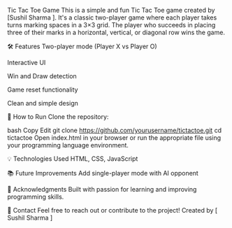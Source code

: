  Tic Tac Toe Game
This is a simple and fun Tic Tac Toe game created by [Sushil Sharma ]. It's a classic two-player game where each player takes turns marking spaces in a 3×3 grid. 
The player who succeeds in placing three of their marks in a horizontal, vertical, or diagonal row wins the game.

🛠️ Features
Two-player mode (Player X vs Player O)

Interactive UI

Win and Draw detection

Game reset functionality

Clean and simple design

🚀 How to Run
Clone the repository:

bash
Copy
Edit
git clone https://github.com/yourusername/tictactoe.git
cd tictactoe
Open index.html in your browser or run the appropriate file using your programming language environment.

💡 Technologies Used
      HTML, CSS, JavaScript

📚 Future Improvements
     Add single-player mode with AI opponent


🙌 Acknowledgments
Built with passion for learning and improving programming skills.

📩 Contact
Feel free to reach out or contribute to the project!
Created by [ Sushil Sharma ]

